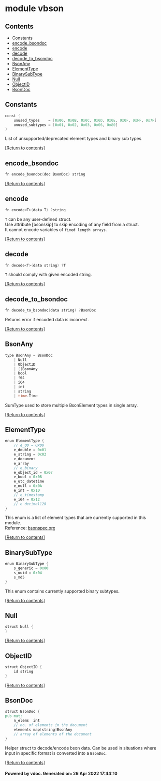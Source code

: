 # module vbson

## Contents
- [Constants](#Constants)
- [encode_bsondoc](#encode_bsondoc)
- [encode](#encode)
- [decode](#decode)
- [decode_to_bsondoc](#decode_to_bsondoc)
- [BsonAny](#BsonAny)
- [ElementType](#ElementType)
- [BinarySubType](#BinarySubType)
- [Null](#Null)
- [ObjectID](#ObjectID)
- [BsonDoc](#BsonDoc)

## Constants
```v
const (
	unused_types    = [0x06, 0x0B, 0x0C, 0x0D, 0x0E, 0x0F, 0xFF, 0x7F]
	unused_subtypes = [0x01, 0x02, 0x03, 0x06, 0x80]
)
```

List of unsupported/deprecated element types and binary sub types.  

[[Return to contents]](#Contents)

## encode_bsondoc
```v
fn encode_bsondoc(doc BsonDoc) string
```


[[Return to contents]](#Contents)

## encode
```v
fn encode<T>(data T) ?string
```

`T` can be any user-defined struct.  
Use attribute [bsonskip] to skip encoding of any field from a struct.  
It cannot encode variables of `fixed length arrays`.  

[[Return to contents]](#Contents)

## decode
```v
fn decode<T>(data string) ?T
```

`T` should comply with given encoded string.  

[[Return to contents]](#Contents)

## decode_to_bsondoc
```v
fn decode_to_bsondoc(data string) ?BsonDoc
```

Returns error if encoded data is incorrect.  

[[Return to contents]](#Contents)

## BsonAny
```v
type BsonAny = BsonDoc
	| Null
	| ObjectID
	| []BsonAny
	| bool
	| f64
	| i64
	| int
	| string
	| time.Time
```

SumType used to store multiple BsonElement types in single array.  

[[Return to contents]](#Contents)

## ElementType
```v
enum ElementType {
	// e_00 = 0x00
	e_double = 0x01
	e_string = 0x02
	e_document
	e_array
	// e_binary
	e_object_id = 0x07
	e_bool = 0x08
	e_utc_datetime
	e_null = 0x0A
	e_int = 0x10
	// e_timestamp
	e_i64 = 0x12
	// e_decimal128
}
```

This enum is a list of element types that are currently supported in this module.  
Reference: [bsonspec.org](https://bsonspec.org/spec.html)

[[Return to contents]](#Contents)

## BinarySubType
```v
enum BinarySubType {
	s_generic = 0x00
	s_uuid = 0x04
	s_md5
}
```

This enum contains currently supported binary subtypes.  

[[Return to contents]](#Contents)

## Null
```v
struct Null {
}
```


[[Return to contents]](#Contents)

## ObjectID
```v
struct ObjectID {
	id string
}
```


[[Return to contents]](#Contents)

## BsonDoc
```v
struct BsonDoc {
pub mut:
	n_elems  int
	// no. of elements in the document
	elements map[string]BsonAny
	// array of elements of the document
}
```

Helper struct to decode/encode bson data. Can be used in situations where input
in specific format is converted into a `BsonDoc`.  

[[Return to contents]](#Contents)

#### Powered by vdoc. Generated on: 26 Apr 2022 17:44:10
